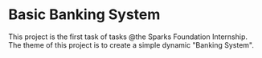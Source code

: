 # Basic Banking System
This project is the first task of tasks @the Sparks Foundation Internship.
The theme of this project is to create a simple dynamic "Banking System". 
